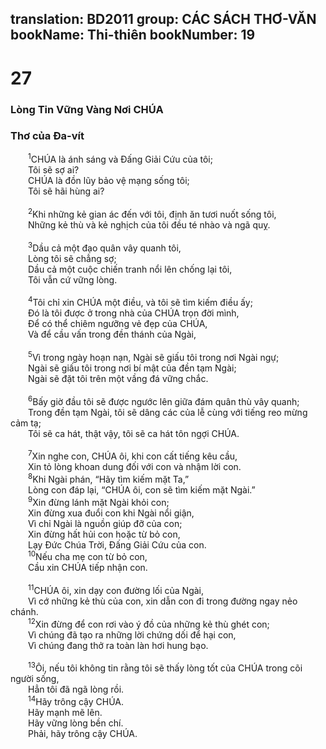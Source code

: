 translation: BD2011
group: CÁC SÁCH THƠ-VĂN
bookName: Thi-thiên 
bookNumber: 19
-------

<div class="title"><h1>27</h1><h3>Lòng Tin Vững Vàng Nơi CHÚA</h3><h3>Thơ của Ða-vít</h3></div>
<span class="verse thi_27_1">  <sup>1</sup>CHÚA là ánh sáng và Ðấng Giải Cứu của tôi;<br/>  Tôi sẽ sợ ai?<br/>  CHÚA là đồn lũy bảo vệ mạng sống tôi;<br/>  Tôi sẽ hãi hùng ai?<br/><br/></span>
<span class="verse thi_27_2">  <sup>2</sup>Khi những kẻ gian ác đến với tôi, định ăn tươi nuốt sống tôi,<br/>  Những kẻ thù và kẻ nghịch của tôi đều té nhào và ngã quỵ.<br/><br/></span>
<span class="verse thi_27_3">  <sup>3</sup>Dầu cả một đạo quân vây quanh tôi,<br/>  Lòng tôi sẽ chẳng sợ;<br/>  Dầu cả một cuộc chiến tranh nổi lên chống lại tôi,<br/>  Tôi vẫn cứ vững lòng.<br/><br/></span>
<span class="verse thi_27_4">  <sup>4</sup>Tôi chỉ xin CHÚA một điều, và tôi sẽ tìm kiếm điều ấy;<br/>  Ðó là tôi được ở trong nhà của CHÚA trọn đời mình,<br/>  Ðể có thể chiêm ngưỡng vẻ đẹp của CHÚA,<br/>  Và để cầu vấn trong đền thánh của Ngài,<br/><br/></span>
<span class="verse thi_27_5">  <sup>5</sup>Vì trong ngày hoạn nạn, Ngài sẽ giấu tôi trong nơi Ngài ngự;<br/>  Ngài sẽ giấu tôi trong nơi bí mật của đền tạm Ngài;<br/>  Ngài sẽ đặt tôi trên một vầng đá vững chắc.<br/><br/></span>
<span class="verse thi_27_6">  <sup>6</sup>Bấy giờ đầu tôi sẽ được ngước lên giữa đám quân thù vây quanh;<br/>  Trong đền tạm Ngài, tôi sẽ dâng các của lễ cùng với tiếng reo mừng cảm tạ;<br/>  Tôi sẽ ca hát, thật vậy, tôi sẽ ca hát tôn ngợi CHÚA.<br/><br/></span>
<span class="verse thi_27_7">  <sup>7</sup>Xin nghe con, CHÚA ôi, khi con cất tiếng kêu cầu,<br/>  Xin tỏ lòng khoan dung đối với con và nhậm lời con.<br/></span>
<span class="verse thi_27_8">  <sup>8</sup>Khi Ngài phán, “Hãy tìm kiếm mặt Ta,”<br/>  Lòng con đáp lại, “CHÚA ôi, con sẽ tìm kiếm mặt Ngài.”<br/></span>
<span class="verse thi_27_9">  <sup>9</sup>Xin đừng lánh mặt Ngài khỏi con;<br/>  Xin đừng xua đuổi con khi Ngài nổi giận,<br/>  Vì chỉ Ngài là nguồn giúp đỡ của con;<br/>  Xin đừng hất hủi con hoặc từ bỏ con,<br/>  Lạy Ðức Chúa Trời, Ðấng Giải Cứu của con.<br/></span>
<span class="verse thi_27_10">  <sup>10</sup>Nếu cha mẹ con từ bỏ con,<br/>  Cầu xin CHÚA tiếp nhận con.<br/><br/></span>
<span class="verse thi_27_11">  <sup>11</sup>CHÚA ôi, xin dạy con đường lối của Ngài,<br/>  Vì cớ những kẻ thù của con, xin dẫn con đi trong đường ngay nẻo chánh.<br/></span>
<span class="verse thi_27_12">  <sup>12</sup>Xin đừng để con rơi vào ý đồ của những kẻ thù ghét con;<br/>  Vì chúng đã tạo ra những lời chứng dối để hại con,<br/>  Vì chúng đang thở ra toàn làn hơi hung bạo.<br/><br/></span>
<span class="verse thi_27_13">  <sup>13</sup>Ôi, nếu tôi không tin rằng tôi sẽ thấy lòng tốt của CHÚA trong cõi người sống,<br/>  Hẳn tôi đã ngã lòng rồi.<br/></span>
<span class="verse thi_27_14">  <sup>14</sup>Hãy trông cậy CHÚA.<br/>  Hãy mạnh mẽ lên.<br/>  Hãy vững lòng bền chí.<br/>  Phải, hãy trông cậy CHÚA.<br/></span>
